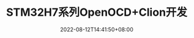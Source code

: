 ---
title: "STM32H7系列OpenOCD+Clion开发"
description: "STM32H7B0开发描述"
keywords: "stm32h7"

date: 2022-08-12T14:41:50+08:00
lastmod: 2022-08-12T14:41:50+08:00

categories:
  - 嵌入式开发
tags:
  - stm32
  - openocd
url: "demo/shortcodes.html"
---